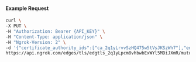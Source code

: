 <!-- Code generated for API Clients. DO NOT EDIT. -->

#### Example Request

```bash
curl \
-X PUT \
-H "Authorization: Bearer {API_KEY}" \
-H "Content-Type: application/json" \
-H "Ngrok-Version: 2" \
-d '{"certificate_authority_ids":["ca_2q1yLrvvSzHQ475w5tVsJKSzWh7"],"enabled":true}' \
https://api.ngrok.com/edges/tls/edgtls_2q1yLpcm8vhbwbExWYl5MDiJXmR/mutual_tls
```
